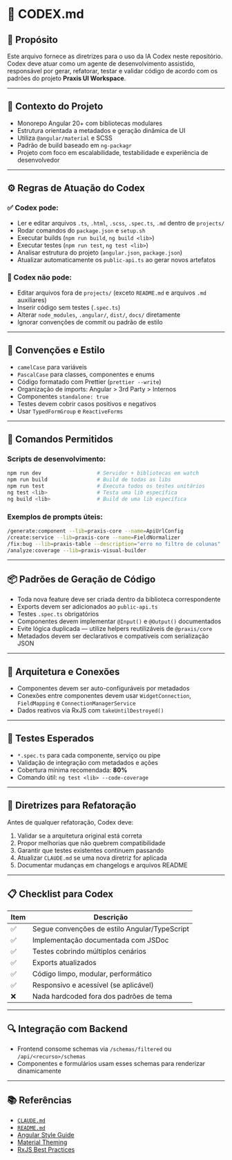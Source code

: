 # 🤖 CODEX.md

## 📌 Propósito

Este arquivo fornece as diretrizes para o uso da IA Codex neste repositório. Codex deve atuar como um agente de desenvolvimento assistido, responsável por gerar, refatorar, testar e validar código de acordo com os padrões do projeto **Praxis UI Workspace**.

---

## 🧠 Contexto do Projeto

- Monorepo Angular 20+ com bibliotecas modulares
- Estrutura orientada a metadados e geração dinâmica de UI
- Utiliza `@angular/material` e SCSS
- Padrão de build baseado em `ng-packagr`
- Projeto com foco em escalabilidade, testabilidade e experiência de desenvolvedor

---

## ⚙️ Regras de Atuação do Codex

### ✅ Codex pode:

- Ler e editar arquivos `.ts`, `.html`, `.scss`, `.spec.ts`, `.md` dentro de `projects/`
- Rodar comandos do `package.json` e `setup.sh`
- Executar builds (`npm run build`, `ng build <lib>`)
- Executar testes (`npm run test`, `ng test <lib>`)
- Analisar estrutura do projeto (`angular.json`, `package.json`)
- Atualizar automaticamente os `public-api.ts` ao gerar novos artefatos

### 🚫 Codex **não pode**:

- Editar arquivos fora de `projects/` (exceto `README.md` e arquivos `.md` auxiliares)
- Inserir código sem testes (`.spec.ts`)
- Alterar `node_modules`, `.angular/`, `dist/`, `docs/` diretamente
- Ignorar convenções de commit ou padrão de estilo

---

## 🧾 Convenções e Estilo

- `camelCase` para variáveis
- `PascalCase` para classes, componentes e enums
- Código formatado com Prettier (`prettier --write`)
- Organização de imports: Angular > 3rd Party > Internos
- Componentes `standalone: true`
- Testes devem cobrir casos positivos e negativos
- Usar `TypedFormGroup` e `ReactiveForms`

---

## 🧪 Comandos Permitidos

### Scripts de desenvolvimento:

```bash
npm run dev                  # Servidor + bibliotecas em watch
npm run build                # Build de todas as libs
npm run test                 # Executa todos os testes unitários
ng test <lib>                # Testa uma lib específica
ng build <lib>               # Build de uma lib específica
```

### Exemplos de prompts úteis:

```bash
/generate:component --lib=praxis-core --name=ApiUrlConfig
/create:service --lib=praxis-core --name=FieldNormalizer
/fix:bug --lib=praxis-table --description="erro no filtro de colunas"
/analyze:coverage --lib=praxis-visual-builder
```

---

## 📦 Padrões de Geração de Código

- Toda nova feature deve ser criada dentro da biblioteca correspondente
- Exports devem ser adicionados ao `public-api.ts`
- Testes `.spec.ts` obrigatórios
- Componentes devem implementar `@Input()` e `@Output()` documentados
- Evite lógica duplicada — utilize helpers reutilizáveis de `@praxis/core`
- Metadados devem ser declarativos e compatíveis com serialização JSON

---

## 🧱 Arquitetura e Conexões

- Componentes devem ser auto-configuráveis por metadados
- Conexões entre componentes devem usar `WidgetConnection`, `FieldMapping` e `ConnectionManagerService`
- Dados reativos via RxJS com `takeUntilDestroyed()`

---

## 🧪 Testes Esperados

- `*.spec.ts` para cada componente, serviço ou pipe
- Validação de integração com metadados e ações
- Cobertura mínima recomendada: **80%**
- Comando útil: `ng test <lib> --code-coverage`

---

## 🧰 Diretrizes para Refatoração

Antes de qualquer refatoração, Codex deve:

1. Validar se a arquitetura original está correta
2. Propor melhorias que não quebrem compatibilidade
3. Garantir que testes existentes continuem passando
4. Atualizar `CLAUDE.md` se uma nova diretriz for aplicada
5. Documentar mudanças em changelogs e arquivos README

---

## 📋 Checklist para Codex

| Item | Descrição |
|------|-----------|
| ✅  | Segue convenções de estilo Angular/TypeScript |
| ✅  | Implementação documentada com JSDoc |
| ✅  | Testes cobrindo múltiplos cenários |
| ✅  | Exports atualizados |
| ✅  | Código limpo, modular, performático |
| ✅  | Responsivo e acessível (se aplicável) |
| ❌  | Nada hardcoded fora dos padrões de tema |

---

## 🔍 Integração com Backend

- Frontend consome schemas via `/schemas/filtered` ou `/api/<recurso>/schemas`
- Componentes e formulários usam esses schemas para renderizar dinamicamente

---

## 📚 Referências

- [`CLAUDE.md`](./CLAUDE.md)
- [`README.md`](./README.md)
- [Angular Style Guide](https://angular.io/guide/styleguide)
- [Material Theming](https://material.angular.io/guide/theming)
- [RxJS Best Practices](https://rxjs.dev/)
